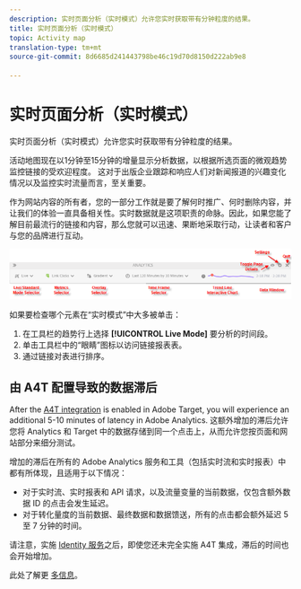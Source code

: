 ```yaml
---
description: 实时页面分析（实时模式）允许您实时获取带有分钟粒度的结果。
title: 实时页面分析（实时模式）
topic: Activity map
translation-type: tm+mt
source-git-commit: 8d6685d241443798be46c19d70d8150d222ab9e8

---
```



# 实时页面分析（实时模式）

实时页面分析（实时模式）允许您实时获取带有分钟粒度的结果。

活动地图现在以1分钟至15分钟的增量显示分析数据，以根据所选页面的微观趋势监控链接的受欢迎程度。 这对于出版企业跟踪和响应人们对新闻报道的兴趣变化情况以及监控实时流量而言，至关重要。

作为网站内容的所有者，您的一部分工作就是要了解何时推广、何时删除内容，并让我们的体验一直具备相关性。实时数据就是这项职责的命脉。因此，如果您能了解目前最流行的链接和内容，那么您就可以迅速、果断地采取行动，让读者和客户与您的品牌进行互动。

![](assets/live_mode.png)

<!-- 

Describe what you can do with the feature: - what is the data shown? why do I see trend lines everywhere? how do I choose a period in the trend? what do the overlays represent in live mode? how do you compute the gainers and losers overlays? what is the auto update mode?

 -->

如果要检查哪个元素在“实时模式”中大多被单击：

1. 在工具栏的趋势行上选择 **[!UICONTROL Live Mode]** 要分析的时间段。
1. 单击工具栏中的“眼睛”图标以访问链接报表表。
1. 通过链接对表进行排序。

## 由 A4T 配置导致的数据滞后

After the [A4T integration](https://docs.adobe.com/content/help/zh-Hans/target/using/integrate/a4t/a4t.html) is enabled in Adobe Target, you will experience an additional 5-10 minutes of latency in Adobe Analytics. 这额外增加的滞后允许您将 Analytics 和 Target 中的数据存储到同一个点击上，从而允许您按页面和网站部分来细分测试。

增加的滞后在所有的 Adobe Analytics 服务和工具（包括实时流和实时报表）中都有所体现，且适用于以下情况：

* 对于实时流、实时报表和 API 请求，以及流量变量的当前数据，仅包含额外数据 ID 的点击会发生延迟。
* 对于转化量度的当前数据、最终数据和数据馈送，所有的点击都会额外延迟 5 至 7 分钟的时间。

请注意，实施 [Identity 服务](https://docs.adobe.com/content/help/zh-Hans/id-service/using/home.html)之后，即使您还未完全实施 A4T 集成，滞后的时间也会开始增加。

此处了解更 [多信息](/help/analyze/activity-map/activitymap-standard-live.md)。
